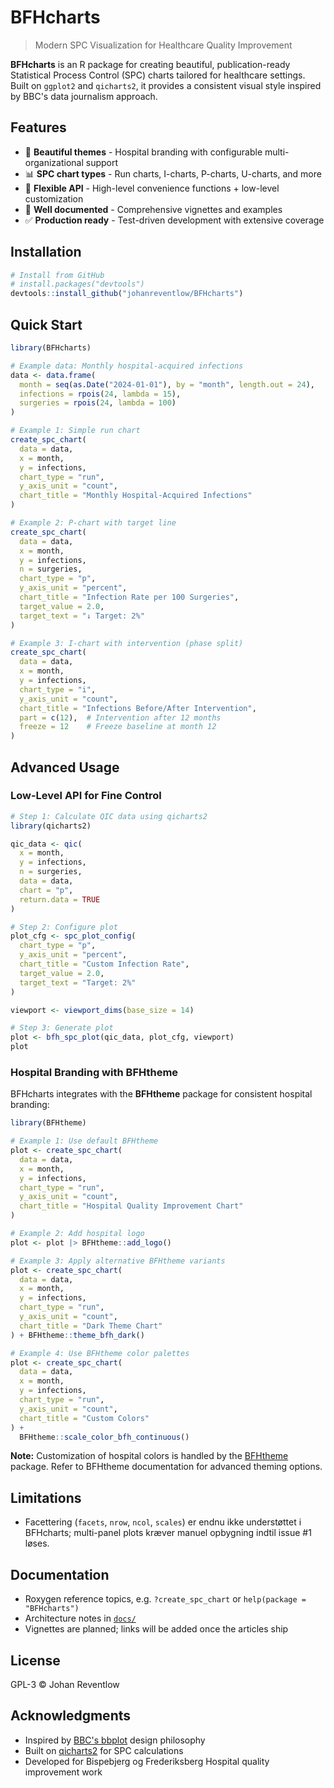 # BFHcharts

> Modern SPC Visualization for Healthcare Quality Improvement

**BFHcharts** is an R package for creating beautiful, publication-ready Statistical Process Control (SPC) charts tailored for healthcare settings. Built on `ggplot2` and `qicharts2`, it provides a consistent visual style inspired by BBC's data journalism approach.

## Features

- 🎨 **Beautiful themes** - Hospital branding with configurable multi-organizational support
- 📊 **SPC chart types** - Run charts, I-charts, P-charts, U-charts, and more
- 🔧 **Flexible API** - High-level convenience functions + low-level customization
- 📖 **Well documented** - Comprehensive vignettes and examples
- ✅ **Production ready** - Test-driven development with extensive coverage

## Installation

```r
# Install from GitHub
# install.packages("devtools")
devtools::install_github("johanreventlow/BFHcharts")
```

## Quick Start

```r
library(BFHcharts)

# Example data: Monthly hospital-acquired infections
data <- data.frame(
  month = seq(as.Date("2024-01-01"), by = "month", length.out = 24),
  infections = rpois(24, lambda = 15),
  surgeries = rpois(24, lambda = 100)
)

# Example 1: Simple run chart
create_spc_chart(
  data = data,
  x = month,
  y = infections,
  chart_type = "run",
  y_axis_unit = "count",
  chart_title = "Monthly Hospital-Acquired Infections"
)

# Example 2: P-chart with target line
create_spc_chart(
  data = data,
  x = month,
  y = infections,
  n = surgeries,
  chart_type = "p",
  y_axis_unit = "percent",
  chart_title = "Infection Rate per 100 Surgeries",
  target_value = 2.0,
  target_text = "↓ Target: 2%"
)

# Example 3: I-chart with intervention (phase split)
create_spc_chart(
  data = data,
  x = month,
  y = infections,
  chart_type = "i",
  y_axis_unit = "count",
  chart_title = "Infections Before/After Intervention",
  part = c(12),  # Intervention after 12 months
  freeze = 12    # Freeze baseline at month 12
)
```

## Advanced Usage

### Low-Level API for Fine Control

```r
# Step 1: Calculate QIC data using qicharts2
library(qicharts2)

qic_data <- qic(
  x = month,
  y = infections,
  n = surgeries,
  data = data,
  chart = "p",
  return.data = TRUE
)

# Step 2: Configure plot
plot_cfg <- spc_plot_config(
  chart_type = "p",
  y_axis_unit = "percent",
  chart_title = "Custom Infection Rate",
  target_value = 2.0,
  target_text = "Target: 2%"
)

viewport <- viewport_dims(base_size = 14)

# Step 3: Generate plot
plot <- bfh_spc_plot(qic_data, plot_cfg, viewport)
plot
```

### Hospital Branding with BFHtheme

BFHcharts integrates with the **BFHtheme** package for consistent hospital branding:

```r
library(BFHtheme)

# Example 1: Use default BFHtheme
plot <- create_spc_chart(
  data = data,
  x = month,
  y = infections,
  chart_type = "run",
  y_axis_unit = "count",
  chart_title = "Hospital Quality Improvement Chart"
)

# Example 2: Add hospital logo
plot <- plot |> BFHtheme::add_logo()

# Example 3: Apply alternative BFHtheme variants
plot <- create_spc_chart(
  data = data,
  x = month,
  y = infections,
  chart_type = "run",
  y_axis_unit = "count",
  chart_title = "Dark Theme Chart"
) + BFHtheme::theme_bfh_dark()

# Example 4: Use BFHtheme color palettes
plot <- create_spc_chart(
  data = data,
  x = month,
  y = infections,
  chart_type = "run",
  y_axis_unit = "count",
  chart_title = "Custom Colors"
) +
  BFHtheme::scale_color_bfh_continuous()
```

**Note:** Customization of hospital colors is handled by the [BFHtheme](https://github.com/your-org/BFHtheme) package. Refer to BFHtheme documentation for advanced theming options.

## Limitations

- Facettering (`facets`, `nrow`, `ncol`, `scales`) er endnu ikke understøttet i BFHcharts; multi-panel plots kræver manuel opbygning indtil issue #1 løses.

## Documentation

- Roxygen reference topics, e.g. `?create_spc_chart` or `help(package = "BFHcharts")`
- Architecture notes in [`docs/`](docs/DOCUMENTATION_OVERVIEW.md)
- Vignettes are planned; links will be added once the articles ship

## License

GPL-3 © Johan Reventlow

## Acknowledgments

- Inspired by [BBC's bbplot](https://github.com/bbc/bbplot) design philosophy
- Built on [qicharts2](https://github.com/anhoej/qicharts2) for SPC calculations
- Developed for Bispebjerg og Frederiksberg Hospital quality improvement work
